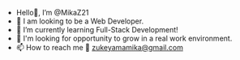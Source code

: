 - Hello👋, I’m @MikaZ21
- 👀 I am looking to be a Web Developer. 
- 🌱 I’m currently learning Full-Stack Development!
- 💞️ I'm looking for opportunity to grow in a real work environment.
- 📫 How to reach me 📧 zukeyamamika@gmail.com

<!---
MikaZ21/MikaZ21 is a ✨ special ✨ repository because its `README.md` (this file) appears on your GitHub profile.
You can click the Preview link to take a look at your changes.
--->
